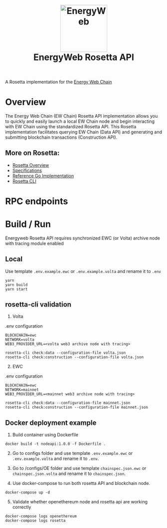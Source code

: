 <h1 align="center">
  <br>
  <a href="https://www.energyweb.org/"><img src="https://www.energyweb.org/wp-content/uploads/2019/04/logo-brand.png" alt="EnergyWeb" width="150"></a>
  <br>
  EnergyWeb Rosetta API
  <br>
  <br>
</h1>

A Rosetta implementation for the [Energy Web Chain](https://energyweb.org)

# Overview
The Energy Web Chain (EW Chain) Rosetta API implementation allows you to quickly and easily launch a local EW Chain node and begin interacting with EW Chain using the standardized Rosetta API. This Rosetta implementation facilitates querying EW Chain (Data API) and generating and submitting blockchain transactions (Construction API).

## More on Rosetta:
* [Rosetta Overview](https://www.rosetta-api.org/)
* [Specifications](https://github.com/coinbase/rosetta-specifications)
* [Reference Go Implementation](https://github.com/coinbase/rosetta-sdk-go)
* [Rosetta CLI](https://github.com/coinbase/rosetta-cli)

# RPC endpoints

# Build / Run

Energyweb Rosetta API requires synchronized EWC (or Volta) archive node with tracing module enabled

## Local

Use template `.env.example.ewc` or `.env.example.volta` and rename it to `.env` 

```
yarn
yarn build
yarn start
```

## rosetta-cli validation

1. Volta

.env configuration

```shell
BLOCKCHAIN=ewc
NETWORK=volta
WEB3_PROVIDER_URL=<volta web3 archive node with tracing>
```

```shell
rosetta-cli check:data --configuration-file volta.json
rosetta-cli check:construction --configuration-file volta.json
```
2. EWC

.env configuration

```shell
BLOCKCHAIN=ewc
NETWORK=mainnet
WEB3_PROVIDER_URL=<mainnet web3 archive node with tracing>
```

```shell
rosetta-cli check:data --configuration-file mainnet.json
rosetta-cli check:construction --configuration-file mainnet.json
```

## Docker deployment example

1. Build container using Dockerfile

```shell
docker build -t nodeapi:1.0.0 -f Dockerfile .
```

2. Go to configs folder and use template `.env.example.ewc` or `.env.example.volta` and rename it to `.env`. 
3. Go to /configs/OE folder and use template `chainspec.json.ewc` or `chainspec.json.volta` and rename it to `chainspec.json`.

4. Use docker-compose to run both rosetta API and blockchain node. 

```shell
docker-compose up -d
```

5. Validate whether openethereum node and rosetta api are working correctly

```shell
docker-compose logs openethereum
docker-compose logs rosetta
```
